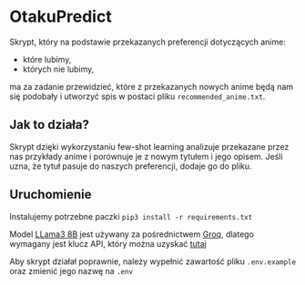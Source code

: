 # OtakuPredict

Skrypt, który na podstawie przekazanych preferencji dotyczących anime:

- które lubimy,
- których nie lubimy,

ma za zadanie przewidzieć, które z przekazanych nowych anime będą nam się podobały i utworzyć spis w postaci pliku `recommended_anime.txt`.

## Jak to działa?

Skrypt dzięki wykorzystaniu few-shot learning analizuje przekazane przez nas przykłady anime i porównuje je z nowym tytułem i jego opisem. Jeśli uzna, że tytuł pasuje do naszych preferencji, dodaje go do pliku.

## Uruchomienie

Instalujemy potrzebne paczki `pip3 install -r requirements.txt`

Model [LLama3 8B](https://llama.meta.com/llama3/) jest używany za pośrednictwem [Groq](https://groq.com), dlatego wymagany jest klucz API, który można uzyskać [tutaj](https://console.groq.com/keys)

Aby skrypt działał poprawnie, należy wypełnić zawartość pliku `.env.example` oraz zmienić jego nazwę na `.env`
